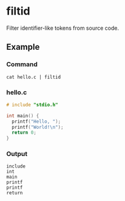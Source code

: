 # filtid
Filter identifier-like tokens from source code.

## Example

### Command
```
cat hello.c | filtid
```

### hello.c
```c
# include "stdio.h"

int main() {
  printf("Hello, ");
  printf("World!\n");
  return 0;
}
```

### Output
```
include
int
main
printf
printf
return
```
